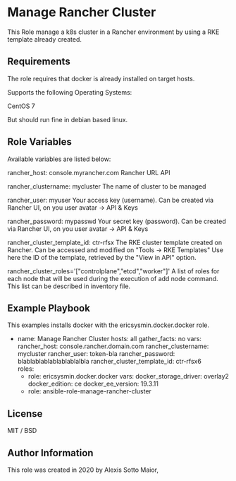 Manage Rancher Cluster
=========

This Role manage a k8s cluster in a Rancher environment by using a RKE template already created.

Requirements
------------

The role requires that docker is already installed on target hosts.

Supports the following Operating Systems:

CentOS 7

But should run fine in debian based linux.

Role Variables
--------------
Available variables are listed below:

rancher_host: console.myrancher.com
Rancher URL API

rancher_clustername: mycluster
The name of cluster to be managed

rancher_user: myuser
Your access key (username). Can be created via Rancher UI, on you user avatar -> API & Keys

rancher_password: mypasswd
Your secret key (password). Can be created via Rancher UI, on you user avatar -> API & Keys

rancher_cluster_template_id: ctr-rfsx
The RKE cluster template created on Rancher. Can be accessed and modified on "Tools -> RKE Templates"
Use here the ID of the template, retrieved by the "View in API" option.

rancher_cluster_roles='["controlplane","etcd","worker"]'
A list of roles for each node that will be used during the execution of add node command.
This list can be described in inventory file.

Example Playbook
----------------

This examples installs docker with the ericsysmin.docker.docker role.

- name: Manage Rancher Cluster
  hosts: all
  gather_facts: no
  vars:
    rancher_host: console.rancher.domain.com
    rancher_clustername: mycluster
    rancher_user: token-bla
    rancher_password: blablablablablablablalbla
    rancher_cluster_template_id: ctr-rfsx6    
  roles:
    - role: ericsysmin.docker.docker
      vars:
        docker_storage_driver: overlay2
        docker_edition: ce
        docker_ee_version: 19.3.11
    - role: ansible-role-manage-rancher-cluster

License
-------

MIT / BSD

Author Information
------------------

This role was created in 2020 by Alexis Sotto Maior,
